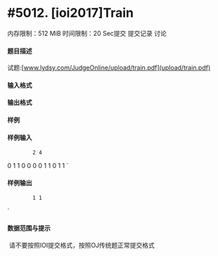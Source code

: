 
# #5012. [ioi2017]Train
内存限制：512 MiB 时间限制：20 Sec提交 提交记录 讨论
#### 题目描述
试题:[www.lydsy.com/JudgeOnline/upload/train.pdf](upload/train.pdf)

#### 输入格式

#### 输出格式

#### 样例

#### 样例输入

			2 4
0 1
1 0
0 0
0 1
1 0
1 1
`
#### 样例输出

			1 1
`
#### 数据范围与提示

 请不要按照IOI提交格式，按照OJ传统题正常提交格式